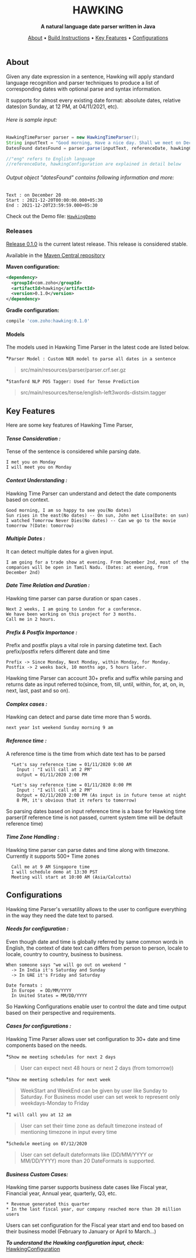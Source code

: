 <h1 align="center">HAWKING</h1>
<p align="center"><strong>A natural language date parser written in Java</strong></p>
<p align="center">
        <a href="#about">About</a> •
        <a href="#build-instructions">Build Instructions</a> •
        <a href="#key-features">Key Features</a> •
        <a href="#configurations">Configurations</a>
          <br> <br>
</p>

## About

Given any date expression in a sentence, Hawking will apply standard language recognition and parser techniques to produce a list of corresponding dates with optional parse and syntax information.

It supports for almost every existing date format: absolute dates, relative dates(on Sunday, at 12 PM,
at 04/11/2021, etc).

###### Here is sample input:
``` java
HawkingTimeParser parser = new HawkingTimeParser();
String inputText = "Good morning, Have a nice day. Shall we meet on December 20 ?";
DatesFound datesFound = parser.parse(inputText, referenceDate, hawkingConfiguration, "eng");

//"eng" refers to English language
//referenceDate, hawkingConfiguration are explained in detail below
```
###### Output object "datesFound" contains following information and more:

```
Text : on December 20
Start : 2021-12-20T00:00:00.000+05:30
End : 2021-12-20T23:59:59.000+05:30
```
Check out the Demo file:
[```HawkingDemo```](https://github.com/zoho/hawking/tree/master/src/main/java/com/zoho/hawking/HawkingDemo.java)

### Releases
[Release 0.1.0](https://github.com/zoho/hawking/releases/tag/0.1.0) is the current latest release.
This release is considered stable.

Available in the [Maven Central repository](https://search.maven.org/artifact/com.zoho/hawking/0.1.0/jar)

**Maven configuration:**
```xml
<dependency>
  <groupId>com.zoho</groupId>
  <artifactId>hawking</artifactId>
  <version>0.1.0</version>
</dependency>
```

**Gradle configuration:**
```groovy
compile 'com.zoho:hawking:0.1.0'
```

#### Models
The models used in Hawking Time Parser in the latest code are listed below.

*```Parser Model : Custom NER model to parse all dates in a sentence ```
> src/main/resources/parser/parser.crf.ser.gz

*```Stanford NLP POS Tagger: Used for Tense Prediction```
> src/main/resources/tense/english-left3words-distsim.tagger

## Key Features
Here are some key features of Hawking Time Parser,

#### *Tense Consideration :*
Tense of the sentence is considered while parsing date.
```
I met you on Monday
I will meet you on Monday
```

#### *Context Understanding :*
Hawking Time Parser can understand and detect the date components based on context.
```
Good morning, I am so happy to see you(No dates)
Sun rises in the east(No dates) -- On sun, John met Lisa(Date: on sun)
I watched Tomorrow Never Dies(No dates) -- Can we go to the movie tomorrow ?(Date: tomorrow)
```

#### *Multiple Dates :*
It can detect multiple dates for a given input.
```
I am going for a trade show at evening. From December 2nd, most of the companies will be open in Tamil Nadu. (Dates: at evening, from December 2nd)
```

#### *Date Time Relation and Duration :*
Hawking time parser can parse duration or span cases .
```
Next 2 weeks, I am going to London for a conference.
We have been working on this project for 3 months.
Call me in 2 hours.
```
#### *Prefix & Postfix Importance :*
Prefix and postfix plays a vital role in parsing datetime text. Each prefix/postfix refers different date and time
```
Prefix -> Since Monday, Next Monday, within Monday, for Monday.
Postfix -> 2 weeks back, 10 months ago, 5 hours later.
```
Hawking time Parser can account 30+ prefix and suffix while parsing and returns date as input referred to(since, from, till, until, within, for, at, on, in, next, last, past and so on).
#### *Complex cases :*
Hawking can detect and parse date time more than 5 words.
```
next year 1st weekend Sunday morning 9 am
```
#### *Reference time :*
A reference time is the time from which date text has to be parsed
```
  *Let's say reference time = 01/11/2020 9:00 AM
    Input : "I will call at 2 PM"
    output = 01/11/2020 2:00 PM

  *Let's say reference time = 01/11/2020 8:00 PM
    Input : "I will call at 2 PM"
    Output = 02/11/2020 2:00 PM (As input is in future tense at night
    8 PM, it's obvious that it refers to tomorrow)
```
  So parsing dates based on input reference time is a base for Hawking time parser(if reference time is not passed, current system time will be default reference time)
#### *Time Zone Handling :*
Hawking time parser can parse dates and time along with timezone. Currently it supports 500+ Time zones
```
  Call me at 9 AM Singapore time
  I will schedule demo at 13:30 PST
  Meeting will start at 10:00 AM (Asia/Calcutta)
```
## Configurations
Hawking time Parser's versatility allows to the user to configure everything in the way they need the date text to parsed.

#### *Needs for configuration :*
Even though date and time is globally referred by same common words in English, the context of date text can differs from person to person, locale to locale, country to country, business to business.
```
When someone says "we will go out on weekend "
  -> In India it's Saturday and Sunday
  -> In UAE it's Friday and Saturday

Date formats :
  In Europe  = DD/MM/YYYY
  In United States = MM/DD/YYYY
```
So Hawking Configurations enable user to control the date and time output based on their perspective and requirements.

#### *Cases for configurations :*
Hawking Time Parser allows user set configuration to 30+ date and time components based on the needs.


*```Show me meeting schedules for next 2 days```

> User can expect next 48 hours or next 2 days (from tomorrow))

*```Show me meeting schedules for next week```

> WeekStart and WeekEnd can be given by user like Sunday to Saturday. For Business model user can set week to represent only weekdays-Monday to Friday

*```I will call you at 12 am```

> User can set their time zone as default timezone instead of mentioning timezone in input every time

*```Schedule meeting on 07/12/2020```

> User can set default dateformats like (DD/MM/YYYY or MM/DD/YYYY) more than 20 DateFormats is supported.


#### *Business Custom Cases:*
Hawking time parser supports business date cases like Fiscal year, Financial year, Annual year, quarterly, Q3, etc.
```
* Revenue generated this quarter
* In the last fiscal year, our company reached more than 20 million users
```
Users can set configuration for the Fiscal year start and end too based on their business model (February to January or April to March...)

***To understand the Hawking configuration input, check:*** [HawkingConfiguration](https://github.com/zohocatalyst/hawking/blob/master/src/main/java/com/zoho/hawking/datetimeparser/configuration/HawkingConfiguration.java)
